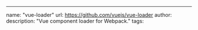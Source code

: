 ---
name: "vue-loader"
url: https://github.com/vuejs/vue-loader
author: 
description: "Vue component loader for Webpack."
tags: